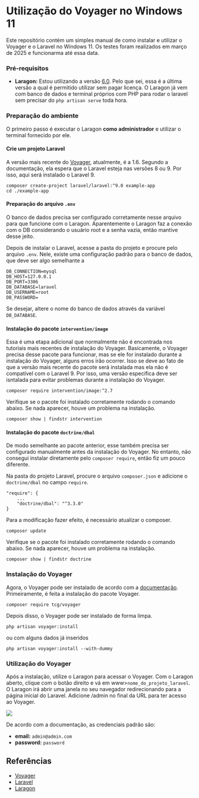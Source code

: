# Utilização do Voyager no Windows 11

Este repositório contém um simples manual de como instalar e utilizar o Voyager e o Laravel no Windows 11. Os testes foram realizados em março de 2025 e funcionarma até essa data.

### Pré-requisitos
* **Laragon:** Estou utilizando a versão [6.0](https://github.com/leokhoa/laragon/releases/tag/6.0.0). Pelo que sei, essa é a última versão a qual é permitido utilizar sem pagar licença. O Laragon já vem com banco de dados e terminal próprios com PHP para rodar o laravel sem precisar do ```php artisan serve``` toda hora.

### Preparação do ambiente
O primeiro passo é executar o Laragon **como administrador** e utilizar o terminal fornecido por ele.

#### Crie um projeto Laravel 
A versão mais recente do [Voyager](https://voyager-docs.devdojo.com/), atualmente, é a 1.6. Segundo a documentação, ela espera que o Laravel esteja nas versões 8 ou 9. Por isso, aqui será instalado o Laravel 9.
```
composer create-project laravel/laravel:^9.0 example-app
cd ./example-app
```
#### Preparação do arquivo ```.env```
O banco de dados precisa ser configurado corretamente nesse arquivo para que funcione com o Laragon. Aparentemente o Laragon faz a conexão com o DB considerando o usuário root e a senha vazia, então mantive desse jeito. 

Depois de instalar o Laravel, acesse a pasta do projeto e procure pelo arquivo ```.env```. Nele, existe uma configuração padrão para o banco de dados, que deve ser algo semelhante a

```
DB_CONNECTION=mysql
DB_HOST=127.0.0.1
DB_PORT=3306
DB_DATABASE=laravel
DB_USERNAME=root
DB_PASSWORD=
```

Se desejar, altere o nome do banco de dados através da variável ```DB_DATABASE```.

#### Instalação do pacote ```intervention/image```
Essa é uma etapa adicional que normalmente não é encontrada nos tutoriais mais recentes de instalação do Voyager. Basicamente, o Voyager precisa desse pacote para funcionar, mas se ele for instalado durante a instalação do Voyager, alguns erros irão ocorrer. Isso se deve ao fato de que a versão mais recente do pacote será instalada mas ela não é compatível com o Laravel 9. Por isso, uma versão específica deve ser isntalada para evitar problemas durante a instalação do Voyager. 

```
composer require intervention/image:^2.7
```

Verifique se o pacote foi instalado corretamente rodando o comando abaixo. Se nada aparecer, houve um problema na instalação.

```
composer show | findstr intervention
```

#### Instalação do pacote ```doctrine/dbal```
De modo semelhante ao pacote anterior, esse também precisa ser configurado manualmente antes da instalação do Voyager. No entanto, não consegui instalar diretamente pelo ```composer require```, então fiz um pouco diferente.

Na pasta do projeto Laravel, procure o arquivo ```composer.json``` e adicione o ```doctrine/dbal``` no campo ```require```.

```
"require": {
    ...
    "doctrine/dbal": "^3.3.0"
}
```

Para a modificação fazer efeito, é necessário atualizar o composer. 

```
composer update
```

Verifique se o pacote foi instalado corretamente rodando o comando abaixo. Se nada aparecer, houve um problema na instalação.

```
composer show | findstr doctrine
```

### Instalação do Voyager
Agora, o Voyager pode ser instalado de acordo com a [documentação](https://voyager-docs.devdojo.com/getting-started/installation). Primeiramente, é feita a instalação do pacote Voyager.

```
composer require tcg/voyager
```

Depois disso, o Voyager pode ser instalado de forma limpa. 

```
php artisan voyager:install 
```

ou com alguns dados já inseridos

```
php artisan voyager:install --with-dummy
```

### Utilização do Voyager
Após a instalação, utilize o Laragon para acessar o Voyager. Com o Laragon aberto, clique com o botão direito e vá em www>```nome_do_projeto_laravel```. O Laragon irá abrir uma janela no seu navegador redirecionando para a página inicial do Laravel. Adicione /admin no final da URL para ter acesso ao Voyager.

![](acesso.gif)

De acordo com a documentação, as credenciais padrão são: 
* **email:** ```admin@admin.com```
* **password:** ```password```

## Referências
* [Voyager](https://voyager-docs.devdojo.com/)
* [Laravel](https://laravel.com/)
* [Laragon](https://laragon.org/)

